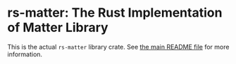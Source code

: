 # rs-matter: The Rust Implementation of Matter Library

This is the actual `rs-matter` library crate. See [the main README file](../README.md) for more information.